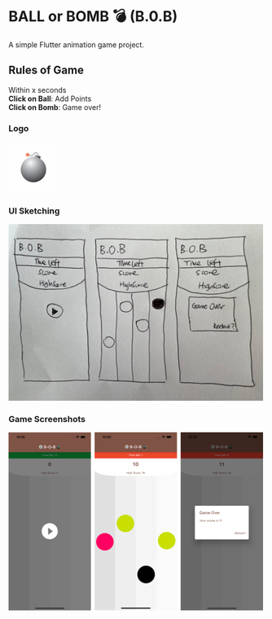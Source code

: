 # BALL or BOMB 💣 (B.0.B)

A simple Flutter animation game project.

## Rules of Game
Within x seconds<br>
**Click on Ball**: Add Points<br>
**Click on Bomb**: Game over!<br>


### Logo
<img src="/assets/design/logo.jpg" alt="logo" width="100"/>

### UI Sketching
<img src="/assets/design/sketch/sketch.jpg" alt="sketch" width="500"/>

### Game Screenshots
<img src="/assets/design/screen/screen.png" alt="screen" width="500"/>
